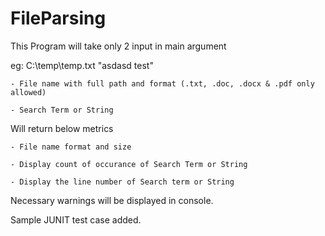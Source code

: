 # FileParsing

This Program will take only 2 input in main argument

eg: C:\temp\temp.txt "asdasd test"

	- File name with full path and format (.txt, .doc, .docx & .pdf only allowed)
	
	- Search Term or String

Will return below metrics
	
	- File name format and size
	
	- Display count of occurance of Search Term or String
	
	- Display the line number of Search term or String
	
Necessary warnings will be displayed in console.

Sample JUNIT test case added.
